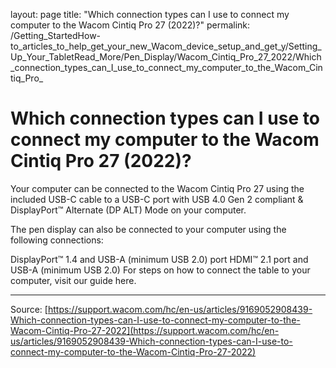 layout: page
title: "Which connection types can I use to connect my computer to the Wacom Cintiq Pro 27 (2022)?"
permalink: /Getting_StartedHow-to_articles_to_help_get_your_new_Wacom_device_setup_and_get_y/Setting_Up_Your_TabletRead_More/Pen_Display/Wacom_Cintiq_Pro_27_2022/Which_connection_types_can_I_use_to_connect_my_computer_to_the_Wacom_Cintiq_Pro_

# Which connection types can I use to connect my computer to the Wacom Cintiq Pro 27 (2022)?

Your computer can be connected to the Wacom Cintiq Pro 27 using the included USB-C cable to a USB-C port with USB 4.0 Gen 2 compliant & DisplayPort™ Alternate (DP ALT) Mode on your computer.


The pen display can also be connected to your computer using the following connections:


DisplayPort™ 1.4 and USB-A (minimum USB 2.0) port 
HDMI™ 2.1 port and USB-A (minimum USB 2.0) 
For steps on how to connect the table to your computer, visit our guide here.

---
Source: [https://support.wacom.com/hc/en-us/articles/9169052908439-Which-connection-types-can-I-use-to-connect-my-computer-to-the-Wacom-Cintiq-Pro-27-2022](https://support.wacom.com/hc/en-us/articles/9169052908439-Which-connection-types-can-I-use-to-connect-my-computer-to-the-Wacom-Cintiq-Pro-27-2022)
